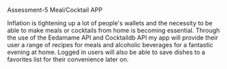 Assessment-5 Meal/Cocktail APP

Inflation is tightening up a lot of people's wallets and the necessity to be able to make meals or cocktails from home is becoming essential. Through the use of the Eedamame API and Cocktaildb API my app will provide their user a range of recipes for meals and alcoholic beverages for a fantastic evening at home. Logged in users will also be able to save dishes to a favorites list for their convenience later on.
